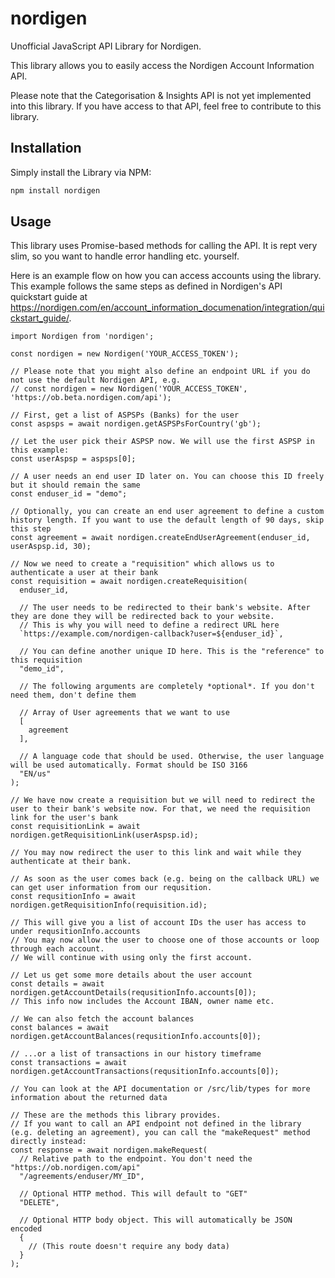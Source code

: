 # nordigen

Unofficial JavaScript API Library for Nordigen.

This library allows you to easily access the Nordigen Account Information API.

Please note that the Categorisation & Insights API is not yet implemented into this library. If you have access to that API, feel free to contribute to this library.

## Installation

Simply install the Library via NPM:

```bash
npm install nordigen
```

## Usage

This library uses Promise-based methods for calling the API. It is rept very slim, so you want to handle error handling etc. yourself.

Here is an example flow on how you can access accounts using the library. This example follows the same steps as defined in Nordigen's API quickstart guide at https://nordigen.com/en/account_information_documenation/integration/quickstart_guide/.

```JS
import Nordigen from 'nordigen';

const nordigen = new Nordigen('YOUR_ACCESS_TOKEN');

// Please note that you might also define an endpoint URL if you do not use the default Nordigen API, e.g.
// const nordigen = new Nordigen('YOUR_ACCESS_TOKEN', 'https://ob.beta.nordigen.com/api');

// First, get a list of ASPSPs (Banks) for the user
const aspsps = await nordigen.getASPSPsForCountry('gb');

// Let the user pick their ASPSP now. We will use the first ASPSP in this example:
const userAspsp = aspsps[0];

// A user needs an end user ID later on. You can choose this ID freely but it should remain the same
const enduser_id = "demo";

// Optionally, you can create an end user agreement to define a custom history length. If you want to use the default length of 90 days, skip this step
const agreement = await nordigen.createEndUserAgreement(enduser_id, userAspsp.id, 30);

// Now we need to create a "requisition" which allows us to authenticate a user at their bank
const requisition = await nordigen.createRequisition(
  enduser_id,

  // The user needs to be redirected to their bank's website. After they are done they will be redirected back to your website.
  // This is why you will need to define a redirect URL here
  `https://example.com/nordigen-callback?user=${enduser_id}`,

  // You can define another unique ID here. This is the "reference" to this requisition
  "demo_id",

  // The following arguments are completely *optional*. If you don't need them, don't define them

  // Array of User agreements that we want to use
  [
    agreement
  ],

  // A language code that should be used. Otherwise, the user language will be used automatically. Format should be ISO 3166
  "EN/us"
);

// We have now create a requisition but we will need to redirect the user to their bank's website now. For that, we need the requisition link for the user's bank
const requisitionLink = await nordigen.getRequisitionLink(userAspsp.id);

// You may now redirect the user to this link and wait while they authenticate at their bank.

// As soon as the user comes back (e.g. being on the callback URL) we can get user information from our requsition.
const requsitionInfo = await nordigen.getRequisitionInfo(requisition.id);

// This will give you a list of account IDs the user has access to under requsitionInfo.accounts
// You may now allow the user to choose one of those accounts or loop through each account.
// We will continue with using only the first account.

// Let us get some more details about the user account
const details = await nordigen.getAccountDetails(requsitionInfo.accounts[0]);
// This info now includes the Account IBAN, owner name etc.

// We can also fetch the account balances
const balances = await nordigen.getAccountBalances(requsitionInfo.accounts[0]);

// ...or a list of transactions in our history timeframe
const transactions = await nordigen.getAccountTransactions(requsitionInfo.accounts[0]);

// You can look at the API documentation or /src/lib/types for more information about the returned data

// These are the methods this library provides.
// If you want to call an API endpoint not defined in the library (e.g. deleting an agreement), you can call the "makeRequest" method directly instead:
const response = await nordigen.makeRequest(
  // Relative path to the endpoint. You don't need the "https://ob.nordigen.com/api"
  "/agreements/enduser/MY_ID",

  // Optional HTTP method. This will default to "GET"
  "DELETE",

  // Optional HTTP body object. This will automatically be JSON encoded
  {
    // (This route doesn't require any body data)
  }
);
```
